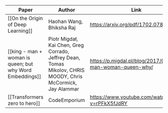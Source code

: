| **Paper**                                                | **Author**                                                                                                   | **Link**                                                   |
| -------------------------------------------------------- | ------------------------------------------------------------------------------------------------------------ | ---------------------------------------------------------- |
| [[On the Origin of Deep Learning]]                       | Haohan Wang, Bhiksha Raj                                                                                     | https://arxiv.org/pdf/1702.07800.pdf                       |
| [[king - man + woman is queen; but why Word Embeddings]] | Piotr Migdał, Kai Chen, Greg Corrado, Jeffrey Dean, Tomas Mikolov, CHRIS MOODY, Chris McCormick, Jay Alammar | https://p.migdal.pl/blog/2017/01/king-man-woman-queen-why/ |
| [[Transformers zero to hero]]                            | CodeEmporium                                                                                                 | https://www.youtube.com/watch?v=rPFkX5fJdRY                |
